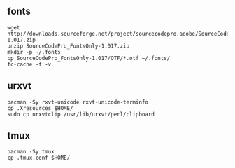 
fonts
-----

    wget http://downloads.sourceforge.net/project/sourcecodepro.adobe/SourceCodePro_FontsOnly-1.017.zip
    unzip SourceCodePro_FontsOnly-1.017.zip
    mkdir -p ~/.fonts
    cp SourceCodePro_FontsOnly-1.017/OTF/*.otf ~/.fonts/
    fc-cache -f -v

urxvt
-----
    
    pacman -Sy rxvt-unicode rxvt-unicode-terminfo
    cp .Xresources $HOME/
    sudo cp urxvtclip /usr/lib/urxvt/perl/clipboard

tmux
----

    pacman -Sy tmux
    cp .tmux.conf $HOME/



